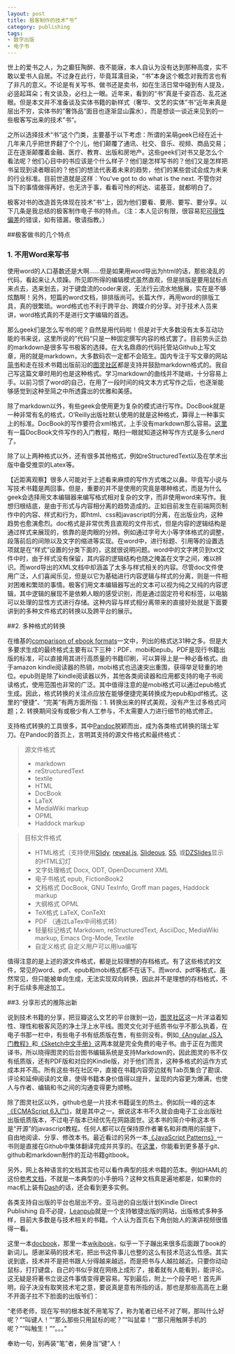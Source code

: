 ```yaml
---
layout: post
title: 极客制作的技术“书”
category: publishing
tags:
- 数字出版
- 电子书
---
```


世上的爱书之人，为之癫狂陶醉、夜不能寐，本人自认为没有达到那种高度，实不敢以爱书人自居。不过身在此行，毕竟耳濡目染，“书”本身这个概念对我而言也有了非凡的意义。不论是有关写书、做书还是卖书，如在生活日常中碰到有人提及，必竖起耳朵；有文谈及，必扫上一眼。近年来，看到的“书”真是千姿百态、乱花迷眼。但是本文并不准备谈及实体书籍的新样式（奢华、文艺的实体”书“近年来真是层出不穷，实体书的”奢饰品“面目也逐渐显山露水），而是想谈一谈近来见到的一些极客写出来的技术”书“。

之所以选择技术“书”这个门类，主要基于以下考虑：所谓的呆萌geek已经在近十几年来几乎把世界翻了个个儿，他们颠覆了通讯、社交、音乐、视频、商品交易；正在逐渐颠覆着金融、医疗、教育、出版和房地产。这些geek们对书又是怎么个看法呢？他们心目中的书应该是个什么样子？他们是怎样写书的？他们又是怎样把书呈现到读者眼前的？他们的想法代表着未来的趋势，他们的某些尝试会成为未来的行业标准。目前世道就是这样：You've got to do what is the next. 不管你对当下的事情做得再好，也无济于事，看看可怜的柯达、诺基亚，就都明白了。

极客对书的改造首先体现在技术”书“上，因为他们要看、要用、要写、要分享。以下几条是我总结的极客制作电子书的特点。（注：本人见识有限，很容易犯[可得性偏差](http://baike.baidu.com/view/4544617.htm)的错误，如有错漏，敬请指教。）

##极客做书的几个特点

### 1. 不用Word来写书

使用word的人口基数还是大啊……但是如果用word导出为html的话，那些凌乱的代码，看起来让人烦躁。所见即所得的编辑模式虽然直观，但是排版是要用鼠标点来点去，选来划去，对于键盘流的coder来说，无法行云流水地施展，实在是不够炫酷啊！另外，短篇的word文档，排排版尚可。长篇大作，再用word的排版工具，真的很繁琐。word格式也不利于跨平台、跨媒介的分享。对于技术人员来讲，word格式真的不是进行文字编辑的首选。

那么geek们是怎么写书的呢？自然是用代码啦！但是对于大多数没有太多互动功能的书来说，这里所说的”代码“只是一种固定撰写内容的格式罢了。目前势头正劲的markdown是很多写书极客的选择。在大名鼎鼎的代码托管站Github上写文章，用的就是markdown，大多数码农一定都不会陌生。国内专注于写文章的网站[简书](jianshu.io)和走在技术书籍出版前沿的[图灵社区](http://www.ituring.com.cn/)都是支持并鼓励markdown格式的。我自己写这篇文章时用的也是这种格式。学习markdown的曲线并不陡峭，十分容易上手。以前习惯了word的自己，在用了一段时间的纯文本方式写作之后，也逐渐能够感觉到这种至简之中所透露出的优雅和美感。

除了markdown以外，有些geek会使用更为复杂的模式进行写作。DocBook就是一种非常有名的格式，O’Reilly出版社默认使用的就是这种格式，算得上一种事实上的标准。DocBook的写作要符合xml格式，上手没有markdown那么容易。[这里](http://soft.zdnet.com.cn/software_zone/2008/0530/893174.shtml)有一篇DocBook文件写作的入门教程，略扫一眼就知道这种写作方式是多么nerd了。

除了以上两种格式以外，还有很多其他格式，例如reStructuredText以及在学术出版中备受推崇的Latex等。

【近距离观察】很多人可能对于上述看来麻烦的写作方式嗤之以鼻。毕竟写小说与写技术书籍是两回事。但是，重要的并不是使用的究竟是哪种格式，而是为什么geek会选择用文本编辑器来编写格式相对复杂的文字，而非使用word来写作。我想归根结底，是由于形式与内容相分离的趋势造成的。正如目前发生在前端网页制作中的内容、样式和行为，即html、css和javascript的分离，在出版业内，这种趋势也愈演愈烈。doc格式是非常优秀且直观的文件形式，但是内容的逻辑结构是通过样式来展现的，依靠的是肉眼的分辨。例如通过字号大小等字体格式的调整，段落前后的间隙以及文字的缩进等实现。在word中，进行标题、引用等的设置选项就是在“样式”设置的分类下面的，这就很说明问题。word中的文字拷贝到txt文件中时，由于样式没有保留，其内容的逻辑结构也随之掩盖在文字之间，难以辨识。而word导出的XML文档中却涵盖了太多与样式相关的内容。尽管doc文件使用广泛，人们喜闻乐见，但是以它为基础进行内容逻辑与样式的分离，则是一件相对困难和繁琐的事情。极客们用文本编辑器写出的文本可以视为纯之又纯的内容逻辑，其中逻辑的展现不是依赖人眼的感受识别，而是通过固定符号和标签，以电脑可以处理的显性方式进行存储。这种内容与样式相分离带来的直接好处就是下面要讲到的多种文件格式的转换以及跨平台的展示。

##2. 多种格式的转换

在维基的[comparison of ebook formats](http://en.wikipedia.org/wiki/Comparison_of_e-book_formats)一文中，列出的格式达31种之多。但是大多要求生成的最终格式主要有以下三种：PDF、mobi和epub。PDF是现行书籍出版的标准，可以直接用其进行高质量的书籍印刷，可以算得上是一种必备格式。由于amazon kindle阅读器的热销，mobi格式也迅速突出重围，获得举足轻重的地位。epub则是除了kindle阅读器以外，其他各类阅读器和应用都支持的电子书阅读格式，使用范围也非常的广泛。其中值得注意的是mobi格式可以通过epub格式生成。因此，格式转换的关注点应放在能够便捷完美转换成为epub和pdf格式。这里的“便捷”、“完美”有两方面所指：1. 转换出来的样式美观，没有产生过多格式问题；2. 转换期间没有或极少有人工参与，不太需要人力进行细节的格式修正。

支持格式转换的工具很多，其中[Pandoc](http://johnmacfarlane.net/pandoc/)脱颖而出，成为各类格式转换的瑞士军刀。在Pandoc的首页上，言明其支持的源文件格式和最终格式：

> 源文件格式
>
> - markdown
> - reStructuredText
> - textile
> - HTML
> - DocBook
> - LaTeX
> - MediaWiki markup
> - OPML
> - Haddock markup

> 目标文件格式
>
> - HTML格式（支持使用[Slidy](http://www.w3.org/Talks/Tools/Slidy2/Overview.html#(1)), [reveal.js](http://lab.hakim.se/reveal-js/), [Slideous](http://goessner.net/articles/slideous/), [S5](http://meyerweb.com/eric/tools/s5/), 或[DZSlides](http://paulrouget.com/dzslides/)显示的HTML幻灯
> - 文字处理格式 Docx, ODT, OpenDocument XML
> - 电子书格式 epub, FictionBook2
> - 文档格式 DocBook, GNU TexInfo, Groff man pages, Haddock markup
> - 大纲格式 OPML
> - TeX格式 LaTeX, ConTeXt
> - PDF （通过LaTex中间格式转）
> - 轻量标记格式  Markdown, reStructuredText, AsciiDoc, MediaWiki markup, Emacs Org-Mode, Textile
> - 自定义格式 自定义用户可以用lua编写

值得注意的是上述的源文件格式，都是比较理想的存档格式。有了这些格式的文件，常见的word、pdf、epub和mobi格式都不在话下。而word、pdf等格式，虽然常见，但只能被单向生成，无法实现双向转换，因此并不是理想的存档格式，不利于后续多用途加工。

##3. 分享形式的推陈出新

说到技术书籍的分享，把豆瓣这么文艺的平台拨到一边，[图灵社区](http://www.ituring.com.cn/)这一片洋溢着知性、理性和极客风范的净土浮上水平线。图灵文化对于纸质书似乎不那么执着，在电子书那一栏中，有些电子书有纸质版在售，有些则没有。例如[《Angular JS入门教程》](http://www.ituring.com.cn/book/1206)和[《Sketch中文手册》](http://www.ituring.com.cn/book/1305)这两本就是完全免费的电子书。由于正在为图灵译书，所以晓得图灵的后台图书编辑系统是支持Markdown的，因此图灵的书不仅有纸质版，还有PDF版和对应的Kindle版，对于他们而言，这种多格式的运作方式成本并不高。所有这些书在社区中，直接在书籍内容旁边就有Tab页集合了勘误、评论和延伸阅读的文章，使得书籍本身价值得以提升，呈现的内容更为爆满，也使人与作者、编辑和书之间的沟通变得更为顺畅。

除了图灵社区以外，github也是一片技术书籍诞生的热土。例如阮一峰的这本[《ECMAScript 6入门》](http://es6.ruanyifeng.com/)，就是其中之一。据说这本书不久就会由电子工业出版社出版纸质版本，不过电子版本已经优先在网路面世。这本书的简介中称这本书是“开源”的javascript教程。任何人都可以在保持原作者署名和非商用的前提下，自由地阅读、分享、修改本书。最近看过的另外一本[《JavaScript Patterns》](https://github.com/fantaghiro/javascript.patterns)一书则是直接在Github中集体翻译完成并共享的。在[这里](http://www.gitbook.io/)，你能看到更多基于git、github和markdown制作的互动书籍gitbook。

另外，网上各种语言的文档其实也可以看作典型的技术书籍的范本。例如HAML的这份[参考文档](http://haml.info/docs/yardoc/file.REFERENCE.html)，不就是一本典型的小手册吗？这种文档真是遍地都是，如果你的mac机上装有[Dash](http://kapeli.com/dash)的话，还会看到更多实例。

各类支持自出版的平台也层出不穷。亚马逊的自出版计划Kindle Direct Publishing 自不必提，[Leanpub](https://leanpub.com/)就是一个支持敏捷出版的网站，出版格式多种多样，目前大多数是与技术相关的书籍。个人认为首页右下角创始人的演讲视频很值得一看。

这里一本[docbook](http://docbook.org/tdg5/en/html/docbook.html)，那里一本[wikibook](http://en.wikibooks.org/wiki/XForms)，似乎一下子蹦出来很多后面跟了book的新词儿。感谢呆萌的技术宅，把出书这件事儿也整的这么有技术范这么性感。其实说到底，技术并不是把书跟人分得越来越远，而是把书与人越拉越近。只要你动动鼠标，打打键盘，自己的书似乎就在网络上成形了，接着就有人能看到，能评论。这无疑是将著书立说这件事情变得更容易。写到最后，附上一个段子吧！首先声明，段子决没有取笑技术宅之意，要说真是意有所指的话，那也是那些高高在上磨不开面子拉不下脸面的出版爷们：

“老师老师，现在写书的根本就不用笔写了，称为笔者已经不对了啊，那叫什么好呢？”“叫键人！”“那么那些只用鼠标的呢？”“叫鼠辈！”“那只用触屏手机的呢？”“叫触生！”“。。。”

奉劝一句，别再装“笔”者，俯身当“键”人！
